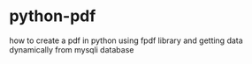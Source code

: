 # python-pdf
how to create a pdf in python using fpdf library and getting data dynamically from mysqli database
